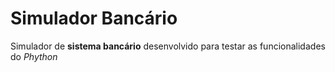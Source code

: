 # Simulador Bancário

 Simulador de **sistema bancário** desenvolvido para testar as funcionalidades do *Phython*
